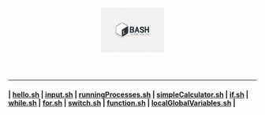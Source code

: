 <h1 align="center">
	<img src=".pictures/bash-shell-logo.png" alt="bash-shell logo" width="128" />
</h1>

<br/>

---

#### | [hello.sh](shellFiles/hello.sh) | [input.sh](shellFiles/input.sh) | [runningProcesses.sh](shellFiles/runningProcesses.sh) | [simpleCalculator.sh](shellFiles/simpleCalculator.sh) | [if.sh](shellFiles/if.sh) | [while.sh](shellFiles/while.sh) | [for.sh](shellFiles/for.sh) | [switch.sh](shellFiles/switch.sh) | [function.sh](shellFiles/function.sh) | [localGlobalVariables.sh](shellFiles/localGlobalVariables.sh) |
